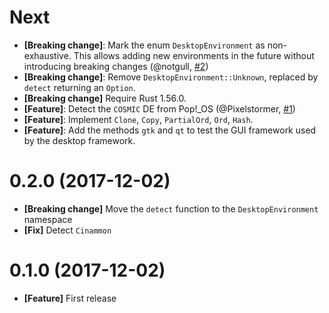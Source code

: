 # Next

- **[Breaking change]**: Mark the enum `DesktopEnvironment` as non-exhaustive. This allows adding new environments in
  the future without introducing breaking changes (@notgull, [#2](https://github.com/demurgos/detect-desktop-environment/pull/2))
- **[Breaking change]**: Remove `DesktopEnvironment::Unknown`, replaced by `detect` returning an `Option`.
- **[Breaking change]** Require Rust 1.56.0.
- **[Feature]**: Detect the `COSMIC` DE from Pop!_OS (@Pixelstormer, [#1](https://github.com/demurgos/detect-desktop-environment/pull/1))
- **[Feature]**: Implement `Clone`, `Copy`, `PartialOrd`, `Ord`, `Hash`.
- **[Feature]**: Add the methods `gtk` and `qt` to test the GUI framework used by the desktop framework.

# 0.2.0 (2017-12-02)

- **[Breaking change]** Move the `detect` function to the `DesktopEnvironment` namespace
- **[Fix]** Detect `Cinammon`

# 0.1.0 (2017-12-02)

- **[Feature]** First release
